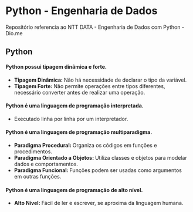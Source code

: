 # Python - Engenharia de Dados
Repositório referencia ao NTT DATA - Engenharia de Dados com Python - Dio.me

## Python
####  Python possui tipagem dinâmica e forte.
- <strong>Tipagem Dinâmica: </strong>Não há necessidade de declarar o tipo da variável.
- <strong>Tipagem Forte: </strong>Não permite operações entre tipos diferentes, necessário converter antes de realizar uma operação.
####  Python é uma linguagem de programação interpretada.
- Executado linha por linha por um interpretador.
####  Python é uma linguagem de programação multiparadigma.
- <strong>Paradigma Procedural: </strong>Organiza os códigos em funções e procedimentos.
- <strong>Paradigma Orientado a Objetos: </strong>Utiliza classes e objetos para modelar dados e comportamentos.
- <strong>Paradigma Funcional: </strong>Funções podem ser usadas como argumentos em outras funções.
####  Python é uma linguagem de programação de alto nível.
- <strong>Alto Nível: </strong>Fácil de ler e escrever, se aproxima da linguagem humana.